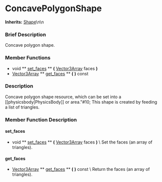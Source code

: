 #  ConcavePolygonShape  
**Inherits:** [Shape](class_shape)\\n\\n
###  Brief Description  
Concave polygon shape.

###  Member Functions 
  * void  ** [set_faces](#set_faces) **  **(** [Vector3Array](class_vector3array) faces  **)**
  * [Vector3Array](class_vector3array)  ** [get_faces](#get_faces) **  **(** **)** const

###  Description  
Concave polygon shape resource, which can be set into a [[physicsbody|PhysicsBody]] or area."#10;           This shape is created by feeding a list of triangles.

###  Member Function Description  
#### <a name="set_faces">set_faces</a>
  * void  ** [set_faces](#set_faces) **  **(** [Vector3Array](class_vector3array) faces  **)**
\\
Set the faces (an array of triangles).
#### <a name="get_faces">get_faces</a>
  * [Vector3Array](class_vector3array)  ** [get_faces](#get_faces) **  **(** **)** const
\\
Return the faces (an array of triangles).
